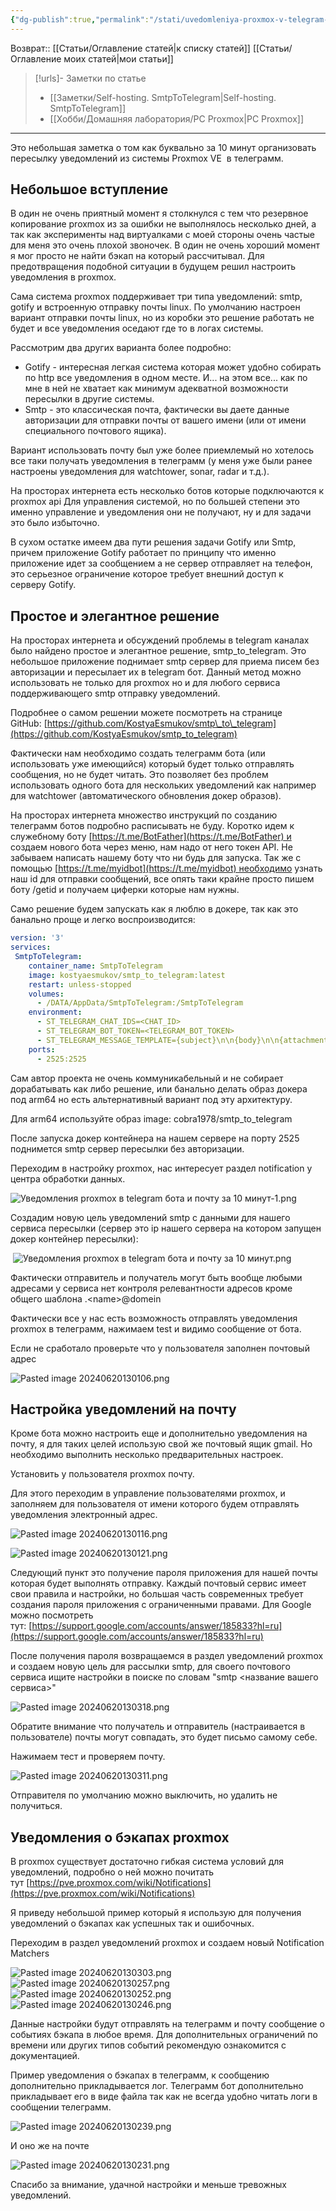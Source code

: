 ```yaml
---
{"dg-publish":true,"permalink":"/stati/uvedomleniya-proxmox-v-telegram-bota-i-pochtu-za-10-minut/","updated":"2024-09-29T00:06:59+03:00"}
---
```


Возврат:: [[Статьи/Оглавление статей\|к списку статей]] [[Статьи/Оглавление моих статей\|мои статьи]] 
> [!urls]- Заметки по статье
> - [[Заметки/Self-hosting. SmtpToTelegram\|Self-hosting. SmtpToTelegram]]
> - [[Хобби/Домашняя лаборатория/PC Proxmox\|PC Proxmox]]

---
Это небольшая заметка о том как буквально за 10 минут организовать пересылку уведомлений из системы Proxmox VE  в телеграмм.

## **Небольшое вступление**

В один не очень приятный момент я столкнулся с тем что резервное копирование proxmox из за ошибки не выполнялось несколько дней, а так как эксперименты над виртуалками с моей стороны очень частые для меня это очень плохой звоночек. В один не очень хороший момент я мог просто не найти бэкап на который рассчитывал. Для предотвращения подобной ситуации в будущем решил настроить уведомления в proxmox.

Сама система proxmox поддерживает три типа уведомлений: smtp, gotify и встроенную отправку почты linux. По умолчанию настроен вариант отправки почты linux, но из коробки это решение работать не будет и все уведомления оседают где то в логах системы.

Рассмотрим два других варианта более подробно:

-   Gotify - интересная легкая система которая может удобно собирать по http все уведомления в одном месте. И... на этом все... как по мне в ней не хватает как минимум адекватной возможности пересылки в другие системы.
-   Smtp - это классическая почта, фактически вы даете данные авторизации для отправки почты от вашего имени (или от имени специального почтового ящика).

Вариант использовать почту был уже более приемлемый но хотелось все таки получать уведомления в телеграмм (у меня уже были ранее настроены уведомления для watchtower, sonar, radar и т.д.).

На просторах интернета есть несколько ботов которые подключаются к proxmox api Для управления системой, но по большей степени это именно управление и уведомления они не получают, ну и для задачи это было избыточно.

В сухом остатке имеем два пути решения задачи Gotify или Smtp, причем приложение Gotify работает по принципу что именно приложение идет за сообщением а не сервер отправляет на телефон, это серьезное ограничение которое требует внешний доступ к серверу Gotify.

## **Простое и элегантное решение**

На просторах интернета и обсуждений проблемы в telegram каналах было найдено простое и элегантное решение, smtp\_to\_telegram. Это небольшое приложение поднимает smtp сервер для приема писем без авторизации и пересылает их в telegram бот. Данный метод можно использовать не только для proxmox но и для любого сервиса поддерживающего smtp отправку уведомлений.

Подробнее о самом решении можете посмотреть на странице GitHub: [https://github.com/KostyaEsmukov/smtp\_to\_telegram](https://github.com/KostyaEsmukov/smtp_to_telegram)

Фактически нам необходимо создать телеграмм бота (или использовать уже имеющийся) который будет только отправлять сообщения, но не будет читать. Это позволяет без проблем использовать одного бота для нескольких уведомлений как например для watchtower (автоматического обновления докер образов).

На просторах интернета множество инструкций по созданию телеграмм ботов подробно расписывать не буду. Коротко идем к служебному боту [https://t.me/BotFather](https://t.me/BotFather) и создаем нового бота через меню, нам надо от него токен API. Не забываем написать нашему боту что ни будь для запуска. Так же с помощью [https://t.me/myidbot](https://t.me/myidbot) необходимо узнать наш id для отправки сообщений, все опять таки крайне просто пишем боту /getid и получаем циферки которые нам нужны.

Само решение будем запускать как я люблю в докере, так как это банально проще и легко воспроизводится:

```yaml
version: '3'
services:
 SmtpToTelegram:
    container_name: SmtpToTelegram
    image: kostyaesmukov/smtp_to_telegram:latest
    restart: unless-stopped
    volumes:
      - /DATA/AppData/SmtpToTelegram:/SmtpToTelegram
    environment:
      - ST_TELEGRAM_CHAT_IDS=<CHAT_ID>
      - ST_TELEGRAM_BOT_TOKEN=<TELEGRAM_BOT_TOKEN>
      - ST_TELEGRAM_MESSAGE_TEMPLATE={subject}\n\n{body}\n\n{attachments_details}
    ports:
      - 2525:2525
```

Сам автор проекта не очень коммуникабельный и не собирает дорабатывать как либо решение, или банально делать образ докера под arm64 но есть альтернативный вариант под эту архитектуру.

Для arm64 используйте образ image: cobra1978/smtp\_to\_telegram

После запуска докер контейнера на нашем сервере на порту 2525 поднимется smtp сервер пересылки без авторизации.

Переходим в настройку proxmox, нас интересует раздел notification у центра обработки данных.

![Уведомления proxmox в telegram бота и почту за 10 минут-1.png](/img/user/%D0%98%D1%81%D1%85%D0%BE%D0%B4%D0%BD%D0%B8%D0%BA%D0%B8/%D0%A3%D0%B2%D0%B5%D0%B4%D0%BE%D0%BC%D0%BB%D0%B5%D0%BD%D0%B8%D1%8F%20proxmox%20%D0%B2%20telegram%20%D0%B1%D0%BE%D1%82%D0%B0%20%D0%B8%20%D0%BF%D0%BE%D1%87%D1%82%D1%83%20%D0%B7%D0%B0%2010%20%D0%BC%D0%B8%D0%BD%D1%83%D1%82-1.png)

Создадим новую цель уведомлений smtp с данными для нашего сервиса пересылки (сервер это ip нашего сервера на котором запущен докер контейнер пересылки):

 ![Уведомления proxmox в telegram бота и почту за 10 минут.png](/img/user/%D0%98%D1%81%D1%85%D0%BE%D0%B4%D0%BD%D0%B8%D0%BA%D0%B8/%D0%A3%D0%B2%D0%B5%D0%B4%D0%BE%D0%BC%D0%BB%D0%B5%D0%BD%D0%B8%D1%8F%20proxmox%20%D0%B2%20telegram%20%D0%B1%D0%BE%D1%82%D0%B0%20%D0%B8%20%D0%BF%D0%BE%D1%87%D1%82%D1%83%20%D0%B7%D0%B0%2010%20%D0%BC%D0%B8%D0%BD%D1%83%D1%82.png)

Фактически отправитель и получатель могут быть вообще любыми адресами у сервиса нет контроля релевантности адресов кроме общего шаблона .\<name>@domein

Фактически все у нас есть возможность отправлять уведомления proxmox в телеграмм, нажимаем test и видимо сообщение от бота.

Если не сработало проверьте что у пользователя заполнен почтовый адрес

![Pasted image 20240620130106.png](/img/user/%D0%98%D1%81%D1%85%D0%BE%D0%B4%D0%BD%D0%B8%D0%BA%D0%B8/Pasted%20image%2020240620130106.png)

## **Настройка уведомлений на почту**

Кроме бота можно настроить еще и дополнительно уведомления на почту, я для таких целей использую свой же почтовый ящик gmail. Но необходимо выполнить несколько предварительных настроек.

Установить у пользователя proxmox почту.

Для этого переходим в управление пользователями proxmox, и заполняем для пользователя от имени которого будем отправлять уведомления электронный адрес.

![Pasted image 20240620130116.png](/img/user/%D0%98%D1%81%D1%85%D0%BE%D0%B4%D0%BD%D0%B8%D0%BA%D0%B8/Pasted%20image%2020240620130116.png)

![Pasted image 20240620130121.png](/img/user/%D0%98%D1%81%D1%85%D0%BE%D0%B4%D0%BD%D0%B8%D0%BA%D0%B8/Pasted%20image%2020240620130121.png)

Следующий пункт это получение пароля приложения для нашей почты которая будет выполнять отправку. Каждый почтовый сервис имеет свои правила и настройки, но большая часть современных требует создания пароля приложения с ограниченными правами. Для Google можно посмотреть тут: [https://support.google.com/accounts/answer/185833?hl=ru](https://support.google.com/accounts/answer/185833?hl=ru)

После получения пароля возвращаемся в раздел уведомлений proxmox и создаем новую цель для рассылки smtp, для своего почтового сервиса ищите настройки в поиске по словам "smtp <название вашего сервиса>"

![Pasted image 20240620130318.png](/img/user/%D0%98%D1%81%D1%85%D0%BE%D0%B4%D0%BD%D0%B8%D0%BA%D0%B8/Pasted%20image%2020240620130318.png)

Обратите внимание что получатель и отправитель (настраивается в пользователе) почты могут совпадать, это будет письмо самому себе.

Нажимаем тест и проверяем почту.

![Pasted image 20240620130311.png](/img/user/%D0%98%D1%81%D1%85%D0%BE%D0%B4%D0%BD%D0%B8%D0%BA%D0%B8/Pasted%20image%2020240620130311.png)

Отправителя по умолчанию можно выключить, но удалить не получиться.

## **Уведомления о бэкапах proxmox**

В proxmox существует достаточно гибкая система условий для уведомлений, подробно о ней можно почитать тут [https://pve.proxmox.com/wiki/Notifications](https://pve.proxmox.com/wiki/Notifications)

Я приведу небольшой пример который я использую для получения уведомлений о бэкапах как успешных так и ошибочных.

Переходим в раздел уведомлений proxmox и создаем новый Notification Matchers

![Pasted image 20240620130303.png](/img/user/%D0%98%D1%81%D1%85%D0%BE%D0%B4%D0%BD%D0%B8%D0%BA%D0%B8/Pasted%20image%2020240620130303.png)
![Pasted image 20240620130257.png](/img/user/%D0%98%D1%81%D1%85%D0%BE%D0%B4%D0%BD%D0%B8%D0%BA%D0%B8/Pasted%20image%2020240620130257.png)
![Pasted image 20240620130252.png](/img/user/%D0%98%D1%81%D1%85%D0%BE%D0%B4%D0%BD%D0%B8%D0%BA%D0%B8/Pasted%20image%2020240620130252.png)
![Pasted image 20240620130246.png](/img/user/%D0%98%D1%81%D1%85%D0%BE%D0%B4%D0%BD%D0%B8%D0%BA%D0%B8/Pasted%20image%2020240620130246.png)

Данные настройки будут отправлять на телеграмм и почту сообщение о событиях бэкапа в любое время. Для дополнительных ограничений по времени или других типов событий рекомендую ознакомится с документацией.

Пример уведомления о бэкапах в телеграмм, к сообщению дополнительно прикладывается лог. Телеграмм бот дополнительно прикладывает его в виде файла так как не всегда удобно читать логи в сообщении телеграмм.

![Pasted image 20240620130239.png](/img/user/%D0%98%D1%81%D1%85%D0%BE%D0%B4%D0%BD%D0%B8%D0%BA%D0%B8/Pasted%20image%2020240620130239.png)

И оно же на почте

![Pasted image 20240620130231.png](/img/user/%D0%98%D1%81%D1%85%D0%BE%D0%B4%D0%BD%D0%B8%D0%BA%D0%B8/Pasted%20image%2020240620130231.png)

Спасибо за внимание, удачной настройки и меньше тревожных уведомлений.
